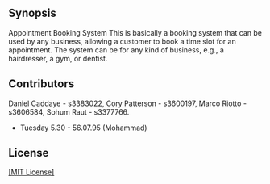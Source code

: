 ## Synopsis

Appointment Booking System
This is basically a booking system that can be used by any business, allowing a
customer to book a time slot for an appointment. The system can be for any kind of
business, e.g., a hairdresser, a gym, or dentist.

## Contributors

Daniel Caddaye - s3383022,
Cory Patterson - s3600197,
Marco Riotto - s3606584,
Sohum Raut - s3377766.

- Tuesday 5.30 - 56.07.95 (Mohammad)

## License

[[MIT License]](LICENSE.md)
